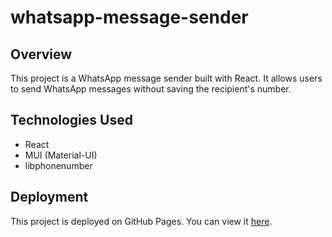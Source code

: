 # whatsapp-message-sender

## Overview

This project is a WhatsApp message sender built with React. It allows users to send WhatsApp messages without saving the recipient's number.

## Technologies Used

- React
- MUI (Material-UI)
- libphonenumber

## Deployment

This project is deployed on GitHub Pages. You can view it [here](https://vivekdomadiya.github.io/whatsapp-message-sender/).
